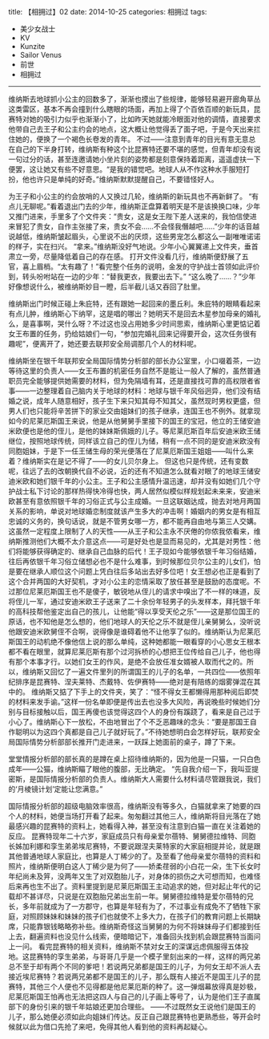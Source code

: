title: 【相拥过】02
date: 2014-10-25
categories: 相拥过
tags:

- 美少女战士
- KV
- Kunzite
- Sailor Venus
- 前世
- 相拥过
---

维纳斯去地球抓小公主的回数多了，渐渐也摸出了些规律，能够轻易避开廊角草丛这类雷区，基本不再会撞到什么瞎眼的场面，再加上得了个百依百顺的新玩具，昆赛特对她的吸引力似乎也渐渐小了，比如昨天她就能冷眼面对他的调情，直接要求他带自己去王子和公主约会的地点，这大概让他觉得丢了面子吧，于是今天出来拦住她的，便换了一个褐色长卷发的青年。<!--more-->
不过——注意到青年的目光有意无意总在自己的下半身打转，维纳斯有种这个比昆赛特还要不堪的感觉，但青年却没有说一句过分的话，甚至连邀请她小坐片刻的姿势都是刻意保持着距离，遥遥虚扶一下便罢，这让她又有些不好意思。“是我的错觉吧。地球人从不作这种水手服短打扮，他也许只是单纯的好奇。”维纳斯默默提醒自己，不要错怪好人。

为王子和小公主的约会放哨的人又换过几轮，维纳斯的新玩具也不再新鲜了。
“有点儿无聊呢。”看着退出门去的少年，维纳斯正盘算着明天是不是该换换口味，少年又推门进来，手里多了个文件夹：“贵女，这是女王陛下差人送来的，我怕信使进来冒犯了贵女，自作主张接了来，贵女不会……不会怪我僭越吧……”少年的话音越说越低，维纳斯皱起眉头，心里说不出的厌烦，这些男宠怎么都这么一副唯唯诺诺的样子，实在扫兴。
“拿来。”维纳斯没好气地说。少年小心翼翼递上文件夹，垂首肃立一旁，尽量降低着自己的存在感。
打开文件没看几行，维纳斯便舒展了五官，喜上眉梢。“太有趣了！”看完整个任务的说明，金发的守护战士首领如此评价到，转头吩咐站在一边的少年：“替我更衣，我要出去下。”
“这么晚了……？”少年好像想说什么，被维纳斯妙目一瞪，后半截儿话又吞回了肚里。

维纳斯出门时候正碰上朱庇特，还有跟她一起回来的墨丘利。朱庇特的眼睛看起来有点儿肿，维纳斯心下纳罕，这是唱的哪出？她明天不是回去木星参加母亲的婚礼么，是喜事啊，哭什么呀？不过这也没占用她多少时间思索，维纳斯心里更惦记着女王布置的任务，扔给姑娘们一句，“参加完婚礼回来记得要开会，这次任务很有趣呢”，便离开了，她还要去联邦安全局调那几个人的材料呢。

维纳斯坐在银千年联邦安全局国际情势分析部的部长办公室里，小口啜着茶，一边等待这里的负责人——女王布置的机密任务自然不是能让一般人了解的，虽然普通职员完全能够提供她需要的材料，但为免隔墙有耳，还是直接找可靠的高权限者省事——一边整理着自己脑内关于地球的材料：地球与银千年风俗迥异，他们没有结婚之说，成年人随意相好，孩子生下来只知其母不知其父，虽然现时男权更盛，但男人们也只能将辛苦拼下的家业交由姐妹们的孩子继承，连国王也不例外。就拿现如今的尼莱厄斯国王来说，他是从他舅舅手里接下的国王的宝冠，他立的王储安迪米欧便也是他的侄儿，是他的妹妹斯佩娥的儿子。等尼莱厄斯百年后安迪米欧王储继位，按照地球传统，同样该立自己的侄儿为储，稍有一点不同的是安迪米欧没有同胞姐妹，于是下一任王储生母的荣光便落在了尼莱厄斯国王姐姐——叫什么来着？维纳斯实在是记不得了——的女儿贝尔身上。
但这也只是传统，还有变数呢，往远了去的改朝换代自不必说，近的还有不知道怎么就看对眼了的地球王储安迪米欧和她们银千年的小公主。王子和公主感情升温迅速，却并没有如她们几个守护战士私下讨论的那样热得快冷得也快，两人居然似模似样规划起未来来，安迪米欧甚至有意依照银千年的习俗正式与公主成婚。一旦这联姻达成，抛去对地月两国关系的影响，单说对地球婚恋制度就该产生多大的冲击啊！婚姻内的男女是有相互忠诚的义务的，换句话说，就是不管男女哪一方，都不能再自由地与第三人交媾。这虽然一定程度上限制了人的天性——从王子和公主永不厌倦的你侬我侬看来，维纳斯推测他们大概不太介意这点——可是好处也是显而易见的，尤其是对男性：他们将能够获得确定的、继承自己血脉的后代！王子现如今能够依银千年习俗结婚，往后再依银千年习俗立储想必也不是什么难事，到时候那位贝尔公主的儿女们，怕是要在继承人顺位这个问题上凭白往后多站出去好多位吧！女王想必也正是看到了这个合并两国的大好契机，才对小公主的恋情采取了放任甚至是鼓励的态度呢。不过那位尼莱厄斯国王也不是傻子，敏锐地从侄儿的请求中嗅出了不一样的味道，反将侄儿一军，通过安迪米欧王子送来了二十余份年轻男子的头发样本，拜托银千年的高科技帮他鉴定出自己的孩儿，让他能“得以享受天伦之乐”——这是那位国王的原话，也不知他是怎么想的，他们地球人的天伦之乐不就是侄儿亲舅舅么，没听说他跟安迪米欧舅侄不合啊，说得像是谁碍着他不让他享了似的。维纳斯认为尼莱厄斯国王的动机绝不像他信上说的那么单纯，这种她都能一眼看穿的小心思女王根本都不看在眼里，就算尼莱厄斯有那个过河拆桥的心想把王位传给自己儿子，他也得有那个本事才行。以她们女王的作风，是绝不会放任准女婿被人取而代之的。所以，维纳斯又回忆了一遍文件里列的所谓国王的儿子的名单，一共四位——依照年纪排序是昆赛特、涅夫莱特、杰戴特、佐伊赛特——绝对是有陪练的烟雾弹混在其中的。
维纳斯又掂了下手上的文件夹，笑了：“怪不得女王都懒得用那种阅后即焚的材料来发手谕。”这样一份名单即便是传出去也没多大风险，再说晚些时候她们分别与目标接触以后，国王再傻也该觉得这四个人的身份有蹊跷了，看来是自己过于小心了。维纳斯心下一放松，不由地冒出了个不乏恶趣味的念头：“要是那国王自作聪明以为这四个真都是自己儿子就好玩了。”不待她想明白会怎样好玩，联邦安全局国际情势分析部部长推开门走进来，一跃踩上她面前的桌子，蹲了下来。

堂堂情报分析部的部长真的是蹲在桌上招待维纳斯的，因为他是一只猫，一只白色成年——公猫，维纳斯瞄了眼他的腹部，无比确定。
“先自我介绍一下，我叫亚提密斯，是国际情报分析部的负责人。维纳斯大人需要什么材料请尽管跟我说，我们的‘月棱镜计划’定能让您满意。”

国际情报分析部的超级电脑效率很高，维纳斯没有等多久，白猫就拿来了她要的四个人的材料，她便当场打开看了起来。匆匆翻过其他三人，维纳斯将目光落在了她最感兴趣的昆赛特的资料上，她看得入神，甚至没有注意到白猫一直在关注着她的反应。
昆赛特现年二十六岁，家庭成员只有母亲爱尔蓓特、舅舅德拉维特、同胞长姊加利娜和孪生弟弟埃尼赛特，不要说跟涅夫莱特家的大家庭相提并论，就是跟其他普通地球人家庭比，也算是人丁稀少的了。及至看了他母亲爱尔蓓特的资料和照片，维纳斯便明白这人丁稀少是为何了——娇柔荏弱的小白花一朵，生下长女时年纪尚未及笄，没两年又生了对双胞胎儿子，对身体的损伤之大可想而知，也难怪后来再也生不出了。资料里提到是尼莱厄斯国王主动追求的她，但对起止年代的记载却不甚详尽，只说是在双胞胎兄弟出生前一年。舅舅德拉维特是爱尔蓓特的兄长，多年前就成为了一方郡守，也算是年轻有为了，不过事业有成免不了牺牲下家庭，对照顾妹妹和妹妹的孩子们也就使不上多大力，在孩子们的教育问题上长期缺席，只能靠银钱略略弥补些。维纳斯奇怪这当舅舅的为何不将妹妹母子们都接到任上去，翻遍资料也没见什么线索，便暗暗记下，准备回头找到机会跟昆赛特当面问上一问。
看完昆赛特的相关资料，维纳斯不禁对女王的深谋远虑佩服得五体投地。这昆赛特的孪生弟弟，与哥哥几乎是一个模子里刻出来的一样，这样的两兄弟总不至于却有两个不同的爹吧！若说两兄弟都是国王的儿子，为何女王却不派人去接近埃尼赛特？若说两兄弟都不是国王的儿子，那么既有人接近不是国王儿子的昆赛特，其他三个人便也不见得都是他尼莱厄斯的种了。这一弹烟幕放得真是妙极，尼莱厄斯国王怕再也无法把这四人与自己的儿子画上等号了，认为是他们王子直属部下的身份引来的银千年姑娘还更加合理些。
——不过既然女王说他们是国王的儿子，那么她便必须如此向姐妹们传达。反正自己跟昆赛特也更熟悉些，等开会时候就以此为借口先抢了来吧，免得其他人看到他的资料再起疑心。